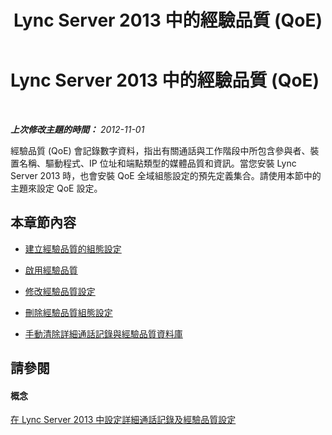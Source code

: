 ﻿---
title: Lync Server 2013 中的經驗品質 (QoE)
TOCTitle: Lync Server 2013 中的經驗品質 (QoE)
ms:assetid: 097fb65e-4a3e-45ff-a88c-d6022dc8f872
ms:mtpsurl: https://technet.microsoft.com/zh-tw/library/JJ687963(v=OCS.15)
ms:contentKeyID: 49889932
ms.date: 08/10/2015
mtps_version: v=OCS.15
ms.translationtype: HT
---

# Lync Server 2013 中的經驗品質 (QoE)

 

_**上次修改主題的時間：** 2012-11-01_

經驗品質 (QoE) 會記錄數字資料，指出有關通話與工作階段中所包含參與者、裝置名稱、驅動程式、IP 位址和端點類型的媒體品質和資訊。當您安裝 Lync Server 2013 時，也會安裝 QoE 全域組態設定的預先定義集合。請使用本節中的主題來設定 QoE 設定。

## 本章節內容

  - [建立經驗品質的組態設定](lync-server-2013-create-quality-of-experience-configuration-settings.md)

  - [啟用經驗品質](lync-server-2013-enable-quality-of-experience.md)

  - [修改經驗品質設定](lync-server-2013-modify-quality-of-experience-settings.md)

  - [刪除經驗品質組態設定](lync-server-2013-delete-quality-of-experience-configuration-settings.md)

  - [手動清除詳細通話記錄與經驗品質資料庫](lync-server-2013-manually-purging-the-call-detail-recording-and-quality-of-experience-databases.md)

## 請參閱

#### 概念

[在 Lync Server 2013 中設定詳細通話記錄及經驗品質設定](lync-server-2013-configuring-call-detail-recording-and-quality-of-experience-settings.md)

